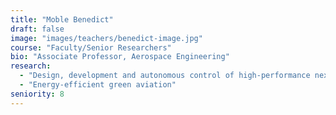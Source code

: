 ```yaml
---
title: "Moble Benedict"
draft: false
image: "images/teachers/benedict-image.jpg"
course: "Faculty/Senior Researchers"
bio: "Associate Professor, Aerospace Engineering"
research:
  - "Design, development and autonomous control of high-performance next-generation aircraft at small (MAVs/UAVs) and full scales"
  - "Energy-efficient green aviation"
seniority: 8
---
```


